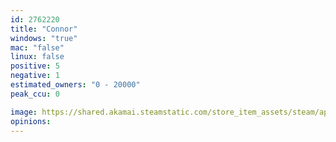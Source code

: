 ```yaml
---
id: 2762220
title: "Connor"
windows: "true"
mac: "false"
linux: false
positive: 5
negative: 1
estimated_owners: "0 - 20000"
peak_ccu: 0

image: https://shared.akamai.steamstatic.com/store_item_assets/steam/apps/2762220/header.jpg?t=1709576327
opinions:
---
```

